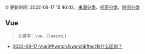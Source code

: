 :alarm_clock: 更新时间: 2022-09-17 15:46:02。[来源分类](../README.md)、[标签分类](../TAGS.md)、[时间分类](../TIMELINE.md)

## Vue


> 关键字：`Vue`、`ElementUI`



- [2022-09-17-Vue3中watch与watchEffect有什么区别？](https://toutiao.io/k/fs2lyqr) 